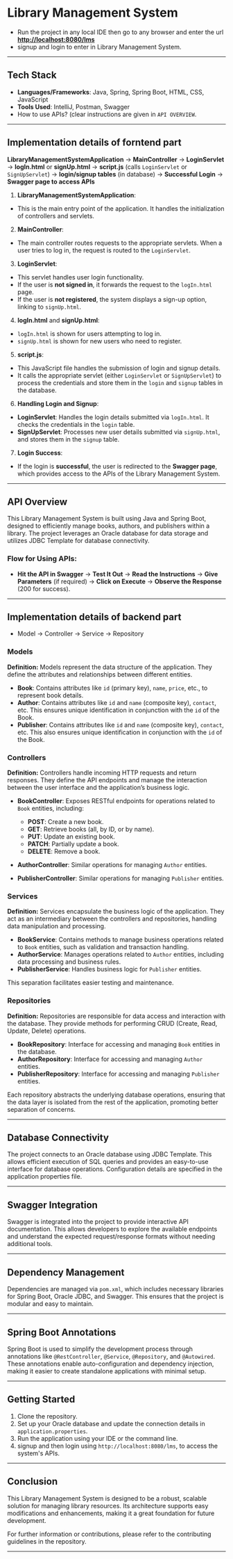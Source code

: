 # Library Management System
- Run the project in any local IDE then go to any browser and enter the url  **[http://localhost:8080/lms](http://localhost:8080/lms)**
- signup and login to enter in Library Management System.
---

## Tech Stack
- **Languages/Frameworks**: Java, Spring, Spring Boot, HTML, CSS, JavaScript
- **Tools Used**: IntelliJ, Postman, Swagger
- How to use APIs? (clear instructions are given in `API OVERVIEW`.
---

## Implementation details of forntend part

**LibraryManagementSystemApplication** -> **MainController** -> **LoginServlet** -> **logIn.html** or **signUp.html** -> **script.js** (calls `LoginServlet` or `SignUpServlet`) -> **login/signup tables** (in database) -> **Successful Login** -> **Swagger page to access APIs**

1. **LibraryManagementSystemApplication**:
  - This is the main entry point of the application. It handles the initialization of controllers and servlets.

2. **MainController**:
  - The main controller routes requests to the appropriate servlets. When a user tries to log in, the request is routed to the `LoginServlet`.

3. **LoginServlet**:
  - This servlet handles user login functionality.
  - If the user is **not signed in**, it forwards the request to the `logIn.html` page.
  - If the user is **not registered**, the system displays a sign-up option, linking to `signUp.html`.

4. **logIn.html** and **signUp.html**:
  - `logIn.html` is shown for users attempting to log in.
  - `signUp.html` is shown for new users who need to register.

5. **script.js**:
  - This JavaScript file handles the submission of login and signup details.
  - It calls the appropriate servlet (either `LoginServlet` or `SignUpServlet`) to process the credentials and store them in the `login` and `signup` tables in the database.

6. **Handling Login and Signup**:
  - **LoginServlet**: Handles the login details submitted via `logIn.html`. It checks the credentials in the `login` table.
  - **SignUpServlet**: Processes new user details submitted via `signUp.html`, and stores them in the `signup` table.

7. **Login Success**:
  - If the login is **successful**, the user is redirected to the **Swagger page**, which provides access to the APIs of the Library Management System.

---

## API Overview

This Library Management System is built using Java and Spring Boot, designed to efficiently manage books, authors, and publishers within a library. The project leverages an Oracle database for data storage and utilizes JDBC Template for database connectivity.

### Flow for Using APIs: 
- **Hit the API in Swagger** -> **Test It Out** -> **Read the Instructions** -> **Give Parameters** (if required) -> **Click on Execute** -> **Observe the Response** (200 for success).

---

## Implementation details of backend part
- Model -> Controller -> Service -> Repository

### Models

**Definition:** Models represent the data structure of the application. They define the attributes and relationships between different entities.

- **Book**: Contains attributes like `id` (primary key), `name`, `price`, etc., to represent book details.
- **Author**: Contains attributes like `id` and `name` (composite key), `contact`, etc. This ensures unique identification in conjunction with the `id` of the Book.
- **Publisher**: Contains attributes like `id` and `name` (composite key), `contact`, etc. This also ensures unique identification in conjunction with the `id` of the Book.

### Controllers

**Definition:** Controllers handle incoming HTTP requests and return responses. They define the API endpoints and manage the interaction between the user interface and the application’s business logic.

- **BookController**: Exposes RESTful endpoints for operations related to `Book` entities, including:
  - **POST**: Create a new book.
  - **GET**: Retrieve books (all, by ID, or by name).
  - **PUT**: Update an existing book.
  - **PATCH**: Partially update a book.
  - **DELETE**: Remove a book.

- **AuthorController**: Similar operations for managing `Author` entities.
- **PublisherController**: Similar operations for managing `Publisher` entities.

### Services

**Definition:** Services encapsulate the business logic of the application. They act as an intermediary between the controllers and repositories, handling data manipulation and processing.

- **BookService**: Contains methods to manage business operations related to `Book` entities, such as validation and transaction handling.
- **AuthorService**: Manages operations related to `Author` entities, including data processing and business rules.
- **PublisherService**: Handles business logic for `Publisher` entities.

This separation facilitates easier testing and maintenance.

### Repositories

**Definition:** Repositories are responsible for data access and interaction with the database. They provide methods for performing CRUD (Create, Read, Update, Delete) operations.

- **BookRepository**: Interface for accessing and managing `Book` entities in the database.
- **AuthorRepository**: Interface for accessing and managing `Author` entities.
- **PublisherRepository**: Interface for accessing and managing `Publisher` entities.

Each repository abstracts the underlying database operations, ensuring that the data layer is isolated from the rest of the application, promoting better separation of concerns.

---

## Database Connectivity

The project connects to an Oracle database using JDBC Template. This allows efficient execution of SQL queries and provides an easy-to-use interface for database operations. Configuration details are specified in the application properties file.

---

## Swagger Integration

Swagger is integrated into the project to provide interactive API documentation. This allows developers to explore the available endpoints and understand the expected request/response formats without needing additional tools.

---

## Dependency Management

Dependencies are managed via `pom.xml`, which includes necessary libraries for Spring Boot, Oracle JDBC, and Swagger. This ensures that the project is modular and easy to maintain.

---

## Spring Boot Annotations

Spring Boot is used to simplify the development process through annotations like `@RestController`, `@Service`, `@Repository`, and `@Autowired`. These annotations enable auto-configuration and dependency injection, making it easier to create standalone applications with minimal setup.

---

## Getting Started

1. Clone the repository.
2. Set up your Oracle database and update the connection details in `application.properties`.
3. Run the application using your IDE or the command line.
4. signup and then login using  `http://localhost:8080/lms`, to access the system's APIs.

---

## Conclusion

This Library Management System is designed to be a robust, scalable solution for managing library resources. Its architecture supports easy modifications and enhancements, making it a great foundation for future development.

For further information or contributions, please refer to the contributing guidelines in the repository.

---

